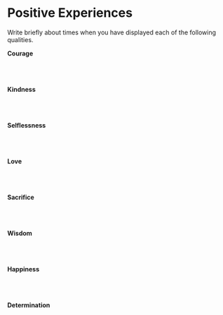 # Positive Experiences

Write briefly about times when you have displayed each of the following qualities.

**Courage**
<br/><br/><br/><br/>

**Kindness**
<br/><br/><br/><br/>

**Selflessness**
<br/><br/><br/><br/>

**Love**
<br/><br/><br/><br/>

**Sacrifice**
<br/><br/><br/><br/>

**Wisdom**
<br/><br/><br/><br/>

**Happiness**
<br/><br/><br/><br/>

**Determination**
<br/><br/><br/><br/>
